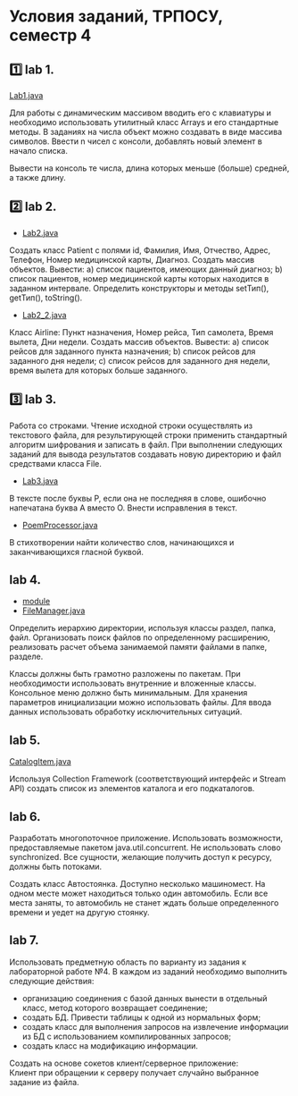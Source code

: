 # Условия заданий, ТРПОСУ, семестр 4  

## 1️⃣ lab 1.

[Lab1.java](/trposu/sem1/Lab1.java)

Для работы с динамическим массивом вводить его с клавиатуры и необходимо использовать утилитный класс Arrays и его стандартные методы. В заданиях на числа объект можно создавать в виде массива символов. Ввести n чисел с консоли, добавлять новый элемент в начало списка.

Вывести на консоль те числа, длина которых меньше (больше) средней, а также длину.

## 2️⃣ lab 2.

- [Lab2.java](/trposu/sem1/Lab2.java)

Создать класс Patient с полями id, Фамилия, Имя, Отчество, Адрес, Телефон, Номер медицинской карты, Диагноз. Создать массив объектов. Вывести: a) список пациентов, имеющих данный диагноз; b) список пациентов, номер медицинской карты которых находится в заданном интервале. Определить конструкторы и методы setТип(), getТип(), toString().

- [Lab2_2.java](/trposu/sem1/Lab2_2.java)

Класс Airline: Пункт назначения, Номер рейса, Тип самолета, Время вылета, Дни недели. Создать массив объектов. Вывести: a) список рейсов для заданного пункта назначения; b) список рейсов для заданного дня недели; c) список рейсов для заданного дня недели, время вылета для которых больше заданного.

## 3️⃣ lab 3.

Работа со строками. Чтение исходной строки осуществлять из текстового файла, для результирующей строки применить стандартный алгоритм шифрования и записать в файл. При выполнении следующих заданий для вывода результатов создавать новую директорию и файл средствами класса File.

- [Lab3.java](/trposu/sem1/Lab3.java)

В тексте после буквы Р, если она не последняя в слове, ошибочно напечатана буква А вместо О. Внести исправления в текст.

- [PoemProcessor.java](/trposu/sem1/Lab3_2/PoemProcessor.java)

В стихотворении найти количество слов, начинающихся и заканчивающихся гласной буквой. 

## lab 4.

- [module](/trposu/sem1/Lab4/)
- [FileManager.java](/trposu/sem1/Lab4/FileManager.java)

Определить иерархию директории, используя классы раздел, папка, файл. Организовать поиск файлов по определенному расширению, реализовать расчет объема занимаемой памяти файлами в папке, разделе.

Классы должны быть грамотно разложены по пакетам. При необходимости использовать внутренние и вложенные классы. Консольное меню должно быть минимальным.  Для хранения параметров инициализации можно использовать файлы. Для ввода данных использовать обработку исключительных ситуаций.

## lab 5.

[CatalogItem.java](/trposu/sem1/Lab5/CatalogItem.java)

Используя Collection Framework (соответствующий интерфейс и Stream API) cоздать список из элементов каталога и его подкаталогов.

## lab 6.

Разработать многопоточное приложение. Использовать возможности, предоставляемые пакетом java.util.concurrent. Не использовать слово synchronized. Все сущности, желающие получить доступ к ресурсу, должны быть потоками.

Создать класс Автостоянка. Доступно несколько машиномест. На одном месте может находиться только один автомобиль. Если все места заняты, то автомобиль не станет ждать больше определенного времени и уедет на другую стоянку.

## lab 7.

Использовать предметную область по варианту из задания к лабораторной работе №4. В каждом из заданий необходимо выполнить следующие действия: 
- организацию соединения с базой данных вынести в отдельный класс, метод которого возвращает соединение; 
- создать БД. Привести таблицы к одной из нормальных форм; 
- создать класс для выполнения запросов на извлечение информации из БД с использованием компилированных запросов; 
- создать класс на модификацию информации.

Создать на основе сокетов клиент/серверное приложение:  
Клиент при обращении к серверу получает случайно выбранное задание из файла.
